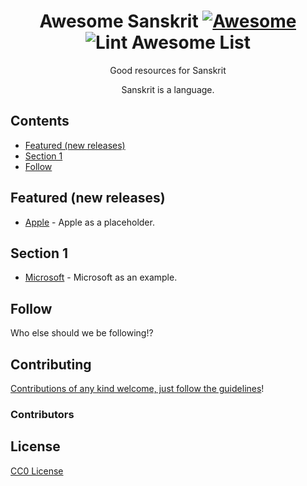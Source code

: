<div align="center">

<!-- title -->

<!--lint ignore no-dead-urls-->
# Awesome Sanskrit [![Awesome](https://awesome.re/badge.svg)](https://awesome.re) ![Lint Awesome List](https://github.com/epicfaace/awesome-sanskrit/workflows/Lint%20Awesome%20List/badge.svg)

<!-- subtitle -->

Good resources for Sanskrit

<!-- image -->

<!-- <a href="" target="_blank" rel="noopener noreferrer">
  <img src="" />
</a> -->

<!-- description -->

Sanskrit is a language.

</div>

<!-- TOC -->

## Contents

- [Featured (new releases)](#featured-new-releases)
- [Section 1](#section-1)
- [Follow](#follow)

<!-- CONTENT -->

## Featured (new releases)

- [Apple](https://apple.com) - Apple as a placeholder.

## Section 1

- [Microsoft](https://www.microsoft.com/) - Microsoft as an example.

<!-- END CONTENT -->

## Follow

<!-- list people worth following on social sites (twitter, linkedin, github, youtube etc.) -->

Who else should we be following!?

## Contributing

[Contributions of any kind welcome, just follow the guidelines](contributing.md)!

### Contributors

<!-- [Thanks goes to these contributors](https://github.com/epicfaace/awesome-sanskrit/graphs/contributors)! -->

## License

[CC0 License](license)
